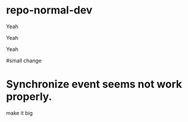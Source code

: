 # repo-normal-dev






Yeah






Yeah






Yeah

#small change


# Synchronize event seems not work properly.

make it big




































